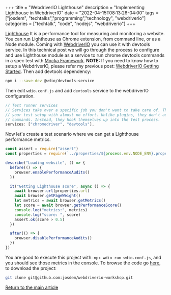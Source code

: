 +++
title =  "WebdriverIO Lighthouse"
description = "Implementing Lighthouse in WebdriverIO"
date = "2022-04-15T08:13:26-04:00"
tags = ["josdem", "techtalks","programming","technology", "webdriverio"]
categories = ["techtalk", "code", "nodejs", "webdriverio"]
+++

[Lighthouse](https://developers.google.com/web/tools/lighthouse) It is a performance tool for measuring and monitoring a website. You can run Lighthouse as Chrome extension, from command line, or as a Node module. Coming with [WebdriverIO](https://webdriver.io/) you can use it with devtools service. In this technical post we will go through the process to configure and use Lighthouse module as a service to run chrome devtools commands in a spec test with [Mocka Framework](https://mochajs.org/). **NOTE:** If you need to know how to setup a WebdriverIO, please refer my previous post: [WebdriverIO Getting Started](/techtalk/ux/webdriverio_getting_started/). Then add devtools dependency:

```bash
npm i --save-dev @wdio/devtools-service
```

Then edit `wdio.conf.js` and add `devtools` service to the webdriverIO configuration.

```javascript
// Test runner services
// Services take over a specific job you don't want to take care of. They enhance
// your test setup with almost no effort. Unlike plugins, they don't add new
// commands. Instead, they hook themselves up into the test process.
services: ["chromedriver", "devtools"],
```

Now let's create a test scenario where we can get a Lighthouse performance metrics.

```javascript
const assert = require("assert")
const properties = require(`../properties/${process.env.NODE_ENV}.properties`)

describe("Loading website", () => {
  before(() => {
    browser.enablePerformanceAudits()
  })

  it("Getting Lighthouse score", async () => {
    await browser.url(properties.url)
    await browser.getPageWeight()
    let metrics = await browser.getMetrics()
    let score = await browser.getPerformanceScore()
    console.log("metrics:", metrics)
    console.log("score: ", score)
    assert.ok(score > 0.5)
  })

  after(() => {
    browser.disablePerformanceAudits()
  })
})
```

You are good to execute this project with: `npx wdio run wdio.conf.js`, and you should see those metrics in the console. To browse the code go [here](https://github.com/josdem/webdriverio-workshop), to download the project:

```bash
git clone git@github.com:josdem/webdriverio-workshop.git
```

[Return to the main article](/techtalk/ux)
